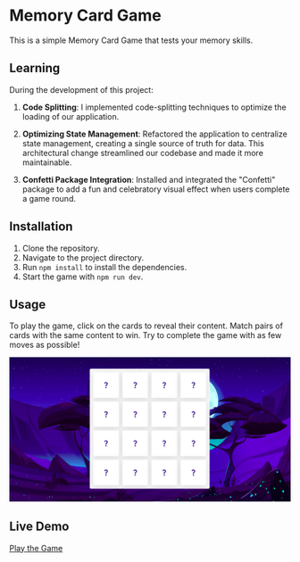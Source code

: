 # Memory Card Game

This is a simple Memory Card Game that tests your memory skills.

## Learning

During the development of this project:

1. **Code Splitting**: I implemented code-splitting techniques to optimize the loading of our application.

2. **Optimizing State Management**: Refactored the application to centralize state management, creating a single source of truth for data. This architectural change streamlined our codebase and made it more maintainable.

3. **Confetti Package Integration**: Installed and integrated the "Confetti" package to add a fun and celebratory visual effect when users complete a game round.

## Installation

1. Clone the repository.
2. Navigate to the project directory.
3. Run `npm install` to install the dependencies.
4. Start the game with `npm run dev`.

## Usage

To play the game, click on the cards to reveal their content. Match pairs of cards with the same content to win. Try to complete the game with as few moves as possible!

![Gameplay Screenshot](public/memory_card_game.png)

## Live Demo

[Play the Game](https://memory-card-game-blue.vercel.app/)
